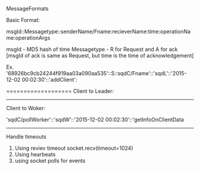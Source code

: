 
MessageFormats

Basic Format:

msgId::Messagetype::senderName/Fname:recieverName:time:operationName:operationArgs

msgId - MD5 hash of time
Messagetype - R for Request and A for ack [msgId of ack is same as Request, but time is the time of acknowledgement]

Ex.
'68926bc9cb24244f919aa03a090aa535'::S::sqdC/Fname'::'sqdL'::'2015-12-02 00:02:30'::'addClient':<Args>

===================
Client to Leader:


-----
Client to Woker:

'sqdC/pollWorker'::'sqdW'::'2015-12-02 00:02:30'::'getInfoOnClientData

----------------
Handle timeouts
1. Using reviev timeout socket.recv(timeout=1024)
2. Using hearbeats
3. using socket polls for events
